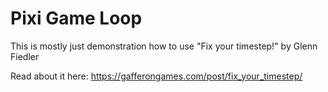 # Pixi Game Loop

This is mostly just demonstration how to use "Fix your timestep!" by Glenn Fiedler

Read about it here: https://gafferongames.com/post/fix_your_timestep/
